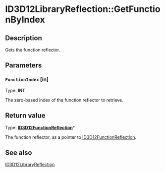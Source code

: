 # ID3D12LibraryReflection::GetFunctionByIndex

## Description

Gets the function reflector.

## Parameters

### `FunctionIndex` [in]

Type: **INT**

The zero-based index of the function reflector to retrieve.

## Return value

Type: **[ID3D12FunctionReflection](https://learn.microsoft.com/windows/desktop/api/d3d12shader/nn-d3d12shader-id3d12functionreflection)***

The function reflector, as a pointer to [ID3D12FunctionReflection](https://learn.microsoft.com/windows/desktop/api/d3d12shader/nn-d3d12shader-id3d12functionreflection).

## See also

[ID3D12LibraryReflection](https://learn.microsoft.com/windows/desktop/api/d3d12shader/nn-d3d12shader-id3d12libraryreflection)